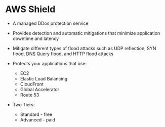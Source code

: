 # AWS Shield

- A managed DDos protection service
- Provides detection and automatic mitigations that minimize application downtime and latency
- Mitigate different types of flood attacks such as UDP reflection, SYN flood, DNS Query flood, and HTTP flood attacks
- Protects your applications that use:
    - EC2
    - Elastic Load Balancing
    - CloudFront
    - Global Accelerator
    - Route 53

- Two Tiers:
    - Standard - free
    - Advanced - paid